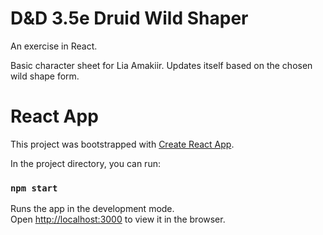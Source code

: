 # D&D 3.5e Druid Wild Shaper
An exercise in React. 

Basic character sheet for Lia Amakiir. Updates itself based on the chosen wild shape form.

# React App

This project was bootstrapped with [Create React App](https://github.com/facebook/create-react-app).

In the project directory, you can run:

### `npm start`

Runs the app in the development mode.\
Open [http://localhost:3000](http://localhost:3000) to view it in the browser.

